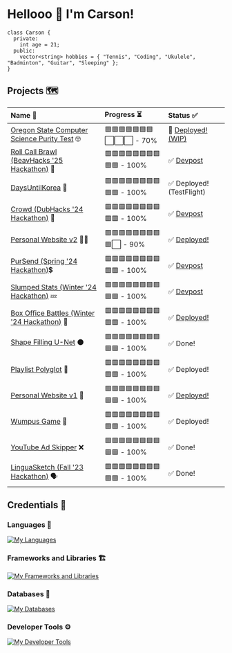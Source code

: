 # Hellooo 👋 I'm Carson!
```
class Carson {
  private:
    int age = 21;
  public:
    vector<string> hobbies = { "Tennis", "Coding", "Ukulele", "Badminton", "Guitar", "Sleeping" };
}
```

## Projects 🗺️
| Name 💬 | Progress ⏳ | Status ✅ |
| :---         | :---         | :---         |
| [Oregon State Computer Science Purity Test](https://github.com/Carson274/OregonStatePurityTest) 🤓 | 🟩🟩🟩🟩🟩🟩🟩⬜️⬜️⬜️ - 70% | 🚀 [Deployed! (WIP)](https://oregonstatepuritytest.onrender.com/) |
| [Roll Call Brawl (BeavHacks '25 Hackathon)](https://github.com/Carson274/Roll-Call-Brawl) 💸 | 🟩🟩🟩🟩🟩🟩🟩🟩🟩🟩 - 100% | ✅ [Devpost](https://devpost.com/software/roll-call-brawl) |
| [DaysUntilKorea](https://github.com/Carson274/DaysUntilKorea) 🛫 | 🟩🟩🟩🟩🟩🟩🟩🟩🟩🟩 - 100% | ✅ Deployed! (TestFlight) |
| [Crowd (DubHacks '24 Hackathon)](https://github.com/sebat2004/crowd) 🎉 | 🟩🟩🟩🟩🟩🟩🟩🟩🟩🟩 - 100% | ✅ [Devpost](https://devpost.com/software/crowd-fjct15) |
| [Personal Website v2](https://github.com/Carson274/Personal-Website-V2) 🧍‍♂️ | 🟩🟩🟩🟩🟩🟩🟩🟩🟩⬜️ - 90% | ✅ [Deployed!](https://www.carsonsecrest.me/) |
| [PurSend (Spring '24 Hackathon)](https://github.com/ipoogleduck/PurSend)💲 | 🟩🟩🟩🟩🟩🟩🟩🟩🟩🟩 - 100% | ✅ [Devpost](https://devpost.com/software/pursend) |
| [Slumped Stats (Winter '24 Hackathon)](https://github.com/Carson274/Sleep-App) 💤 | 🟩🟩🟩🟩🟩🟩🟩🟩🟩🟩 - 100% | ✅ [Devpost](https://devpost.com/software/slumped-stats) |
| [Box Office Battles (Winter '24 Hackathon)](https://github.com/Carson274/Box-Office-Battles) 🎥 | 🟩🟩🟩🟩🟩🟩🟩🟩🟩🟩 - 100% | ✅ [Deployed!](https://boxofficebattles.lol/) |
| [Shape Filling U-Net](https://github.com/Carson274/Shape-Filler) ⚫️ | 🟩🟩🟩🟩🟩🟩🟩🟩🟩🟩 - 100% | ✅ Done! |
| [Playlist Polyglot](https://github.com/Carson274/Playlist-Polyglot) 🎵 | 🟩🟩🟩🟩🟩🟩🟩🟩🟩🟩 - 100% | ✅ Deployed! |
| [Personal Website v1](https://github.com/Carson274/Personal-Website) 🧍 | 🟩🟩🟩🟩🟩🟩🟩🟩🟩🟩 - 100% | ✅ [Deployed!](https://carson274.github.io/Personal-Website/) |
| [Wumpus Game](https://github.com/Carson274/Wumpus-Game) 👾 | 🟩🟩🟩🟩🟩🟩🟩🟩🟩🟩 - 100% | ✅ Deployed! |
| [YouTube Ad Skipper](https://github.com/Carson274/Ad-Skipper) ❌ | 🟩🟩🟩🟩🟩🟩🟩🟩🟩🟩 - 100% | ✅ Done! |
| [LinguaSketch (Fall '23 Hackathon)](https://github.com/sebat2004/linguasketch) 🗣️ | 🟩🟩🟩🟩🟩🟩🟩🟩🟩🟩 - 100% | ✅ Done! |

## Credentials 💼
### Languages 🧠
[![My Languages](https://skillicons.dev/icons?i=js,ts,html,css,c,cs,cpp,python,swift,go)](https://skillicons.dev)
### Frameworks and Libraries 🏗️
[![My Frameworks and Libraries](https://skillicons.dev/icons?i=react,redux,nodejs,express,tailwind,flask,pytorch,cypress)](https://skillicons.dev)
### Databases 📁
[![My Databases](https://skillicons.dev/icons?i=mongo,firebase,mysql)](https://skillicons.dev)
### Developer Tools ⚙️
[![My Developer Tools](https://skillicons.dev/icons?i=git,github,postman,vite,aws,figma,vscode,visualstudio)](https://skillicons.dev)
